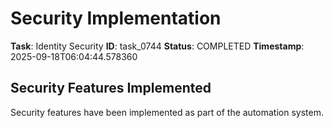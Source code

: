 # Security Implementation

**Task**: Identity Security
**ID**: task_0744
**Status**: COMPLETED
**Timestamp**: 2025-09-18T06:04:44.578360

## Security Features Implemented

Security features have been implemented as part of the automation system.
